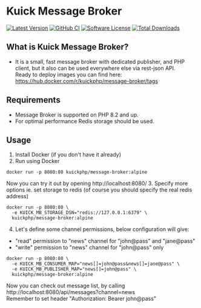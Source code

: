 # Kuick Message Broker

[![Latest Version](https://img.shields.io/github/release/milejko/kuick-message-broker.svg?style=flat-square)](https://github.com/milejko/kuick-message-broker)
[![GitHub CI](https://github.com/milejko/kuick-message-broker/actions/workflows/ci.yml/badge.svg?style=flat-square)](https://github.com/milejko/kuick-message-broker/actions/workflows/ci.yml)
[![Software License](https://img.shields.io/badge/license-MIT-brightgreen.svg?style=flat-square)](LICENSE)
[![Total Downloads](https://img.shields.io/packagist/dt/kuick/message-broker.svg?style=flat-square)](https://packagist.org/packages/kuick/message-broker)

## What is Kuick Message Broker?

* It is a small, fast message broker with dedicated publisher, and PHP client, but it also can be used everywhere else via rest-json API.<br>
Ready to deploy images you can find here: https://hub.docker.com/r/kuickphp/message-broker/tags

## Requirements

* Message Broker is supported on PHP 8.2 and up.
* For optimal performance Redis storage should be used.

## Usage

1. Install Docker (if you don't have it already)
2. Run using Docker
```
docker run -p 8080:80 kuickphp/message-broker:alpine
```
Now you can try it out by opening http://localhost:8080/
3. Specify more options ie. set storage to redis (of course you should specify the real redis address)
```
docker run -p 8080:80 \
  -e KUICK_MB_STORAGE_DSN="redis://127.0.0.1:6379" \
  kuickphp/message-broker:alpine
```
4. Let's define some channel permissions, below configuration will give:
- "read" permission to "news" channel for "john@pass" and "jane@pass"
- "write" permission to "news" channel for "john@pass" only
```
docker run -p 8080:80 \
  -e KUICK_MB_CONSUMER_MAP="news[]=john@pass&news[]=jane@pass" \
  -e KUICK_MB_PUBLISHER_MAP="news[]=john@pass" \
  kuickphp/message-broker:alpine
```
Now you can check out message list, by calling http://localhost:8080/api/messages?channel=news<br>
Remember to set header "Authorization: Bearer john@pass"
